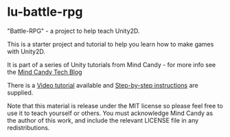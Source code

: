 lu-battle-rpg
=============

"Battle-RPG" - a project to help teach Unity2D. 

This is a starter project and tutorial to help you learn how to make games with Unity2D.

It is part of a series of Unity tutorials from Mind Candy - for more info see the [Mind Candy Tech Blog](http://tech.mindcandy.com/)

There is a [Video tutorial](https://www.youtube.com/watch?v=F1ib-XXj68Y) available and [Step-by-step instructions](UnityTutorialRPGBattle.pdf) are supplied.

Note that this material is release under the MIT license so please feel free to use it to teach yourself or others. You must acknowledge Mind Candy as the author of this work, and include the relevant LICENSE file in any redistributions.
